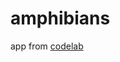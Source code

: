 # amphibians
app from [codelab](https://developer.android.com/codelabs/basic-android-kotlin-compose-practice-amphibians-app)
